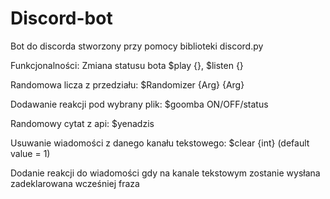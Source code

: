 # Discord-bot
 
 Bot do discorda stworzony przy pomocy biblioteki discord.py

 Funkcjonalności:
 Zmiana statusu bota
 $play {}, $listen {}

 Randomowa licza z przedziału:
 $Randomizer {Arg} {Arg}

 Dodawanie reakcji pod wybrany plik:
 $goomba ON/OFF/status

 Randomowy cytat z api:
 $yenadzis

 Usuwanie wiadomości z danego kanału tekstowego:
 $clear {int}  (default value = 1)

 Dodanie reakcji do wiadomości gdy na kanale tekstowym zostanie wysłana zadeklarowana wcześniej fraza
